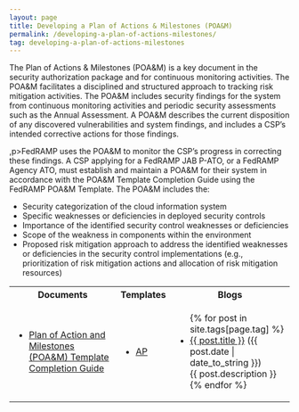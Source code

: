 ```yaml
---
layout: page
title: Developing a Plan of Actions & Milestones (POA&M)
permalink: /developing-a-plan-of-actions-milestones/
tag: developing-a-plan-of-actions-milestones
---
```

<p>The Plan of Actions & Milestones (POA&M) is a key document in the security authorization package and for continuous monitoring activities. The POA&M facilitates a disciplined and structured approach to tracking risk mitigation activities. The POA&M includes security findings for the system from continuous monitoring activities and periodic security assessments such as the Annual Assessment. A POA&M describes the current disposition of any discovered vulnerabilities and system findings, and includes a CSP’s intended corrective actions for those findings. </p>
,p>FedRAMP uses the POA&M to monitor the CSP’s progress in correcting these findings. A CSP applying for a FedRAMP JAB P-ATO, or a FedRAMP Agency ATO, must establish and maintain a POA&M for their system in accordance with the POA&M Template Completion Guide using the FedRAMP POA&M Template.  The POA&M includes the:</p>
<ul>
<li>Security categorization of the cloud information system</li>
<li>Specific weaknesses or deficiencies in deployed security controls</li>
<li>Importance of the identified security control weaknesses or deficiencies</li>
<li>Scope of the weakness in components within the environment</li>
<li>Proposed risk mitigation approach to address the identified weaknesses or deficiencies in the security control implementations (e.g., prioritization of risk mitigation actions and allocation of risk mitigation resources)</li>
</ul>

<table>
<tr>
<th>Documents</th>
<th>Templates</th>
<th>Blogs</th>
</tr>
<td>
<ul>
<li><a href="/assets/resources/documents/CSP_POAM_Template_Completion_Guide.pdf">Plan of Action and Milestones (POA&M) Template Completion Guide</a></li>
</ul>
</td>
<td>
<ul>
<li><a href="">AP</a></li>
</ul>
</td>
<td>
<ul>
{% for post in site.tags[page.tag] %}
  <li><a href="{{ post.url }}">{{ post.title }}</a> ({{ post.date | date_to_string }})<br>
    {{ post.description }}
  </li>
{% endfor %}
</ul>
</td>
